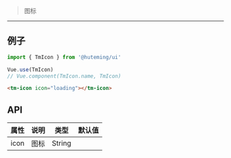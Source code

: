 > 图标

-------------

## 例子

```javascript
import { TmIcon } from '@huteming/ui'

Vue.use(TmIcon)
// Vue.component(TmIcon.name, TmIcon)
```

```html
<tm-icon icon="loading"></tm-icon>
```

## API

| 属性 | 说明 | 类型 | 默认值 |
|-----|-----|------|------|
| icon | 图标 | String | |
